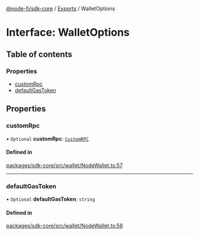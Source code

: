 [@node-fi/sdk-core](../README.md) / [Exports](../modules.md) / WalletOptions

# Interface: WalletOptions

## Table of contents

### Properties

- [customRpc](WalletOptions.md#customrpc)
- [defaultGasToken](WalletOptions.md#defaultgastoken)

## Properties

### customRpc

• `Optional` **customRpc**: [`CustomRPC`](CustomRPC.md)

#### Defined in

[packages/sdk-core/src/wallet/NodeWallet.ts:57](https://github.com/Node-Fi/sdk/blob/eb73fa4/packages/sdk-core/src/wallet/NodeWallet.ts#L57)

___

### defaultGasToken

• `Optional` **defaultGasToken**: `string`

#### Defined in

[packages/sdk-core/src/wallet/NodeWallet.ts:56](https://github.com/Node-Fi/sdk/blob/eb73fa4/packages/sdk-core/src/wallet/NodeWallet.ts#L56)
